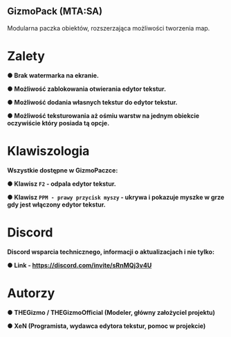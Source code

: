 ## GizmoPack (MTA:SA)
Modularna paczka obiektów, rozszerzająca możliwości tworzenia map.

# Zalety

**● Brak watermarka na ekranie.**

**● Możliwość zablokowania otwierania edytor tekstur.**

**● Możliwość dodania własnych tekstur do edytor tekstur.**

**● Możliwość teksturowania aż ośmiu warstw na jednym obiekcie oczywiście który posiada tą opcje.**

# Klawiszologia

**Wszystkie dostępne w GizmoPaczce:**

**● Klawisz `F2` - odpala edytor tekstur.**

**● Klawisz `PPM - prawy przycisk myszy` - ukrywa i pokazuje myszke w grze gdy jest włączony edytor tekstur.**

# Discord

**Discord wsparcia technicznego, informacji o aktualizacjach i nie tylko:**

**● Link - https://discord.com/invite/sRnMQj3v4U**

# Autorzy

**● THEGizmo / THEGizmoOfficial (Modeler, główny założyciel projektu)**

**● XeN (Programista, wydawca edytora tekstur, pomoc w projekcie)**
